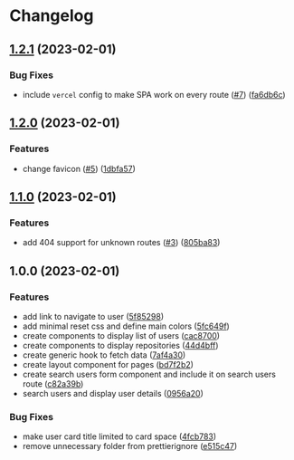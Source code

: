 # Changelog

## [1.2.1](https://github.com/samuelsilvadev/check-out-github-profiles/compare/v1.2.0...v1.2.1) (2023-02-01)


### Bug Fixes

* include `vercel` config to make SPA work on every route ([#7](https://github.com/samuelsilvadev/check-out-github-profiles/issues/7)) ([fa6db6c](https://github.com/samuelsilvadev/check-out-github-profiles/commit/fa6db6c042242e7c31249ec9678645f6458d2505))

## [1.2.0](https://github.com/samuelsilvadev/check-out-github-profiles/compare/v1.1.0...v1.2.0) (2023-02-01)


### Features

* change favicon ([#5](https://github.com/samuelsilvadev/check-out-github-profiles/issues/5)) ([1dbfa57](https://github.com/samuelsilvadev/check-out-github-profiles/commit/1dbfa572f350154e08f441d57aa615ef62e2041c))

## [1.1.0](https://github.com/samuelsilvadev/check-out-github-profiles/compare/v1.0.0...v1.1.0) (2023-02-01)


### Features

* add 404 support for unknown routes ([#3](https://github.com/samuelsilvadev/check-out-github-profiles/issues/3)) ([805ba83](https://github.com/samuelsilvadev/check-out-github-profiles/commit/805ba832985c2441235390038397753936d025c6))

## 1.0.0 (2023-02-01)


### Features

* add link to navigate to user ([5f85298](https://github.com/samuelsilvadev/check-out-github-profiles/commit/5f85298db41e03b031bc9b9a0fb6090741b13953))
* add minimal reset css and define main colors ([5fc649f](https://github.com/samuelsilvadev/check-out-github-profiles/commit/5fc649fb59a87d41f25cc1a056fd009a87074a1d))
* create components to display list of users ([cac8700](https://github.com/samuelsilvadev/check-out-github-profiles/commit/cac8700705b052f27ecd34be3175f848bb527183))
* create components to display repositories ([44d4bff](https://github.com/samuelsilvadev/check-out-github-profiles/commit/44d4bffe4e237f0f92f14c458967704c5f8596ba))
* create generic hook to fetch data ([7af4a30](https://github.com/samuelsilvadev/check-out-github-profiles/commit/7af4a3046431bf45a2b33f73a26ca4d2f5a2a606))
* create layout component for pages ([bd7f2b2](https://github.com/samuelsilvadev/check-out-github-profiles/commit/bd7f2b2d3851526bb7ba4ecd89a5367a001adb13))
* create search users form component and include it on search users route ([c82a39b](https://github.com/samuelsilvadev/check-out-github-profiles/commit/c82a39b04f18ad57b4c124c110cfbd962fbe4f3a))
* search users and display user details ([0956a20](https://github.com/samuelsilvadev/check-out-github-profiles/commit/0956a20279bfde2f578f9d217778fa9e7ea40b30))


### Bug Fixes

* make user card title limited to card space ([4fcb783](https://github.com/samuelsilvadev/check-out-github-profiles/commit/4fcb783d17eeaedd0e3cf8e16f102cf5d0a9869c))
* remove unnecessary folder from prettierignore ([e515c47](https://github.com/samuelsilvadev/check-out-github-profiles/commit/e515c4759602c4d274ded12fd37b0b9272c7710f))
